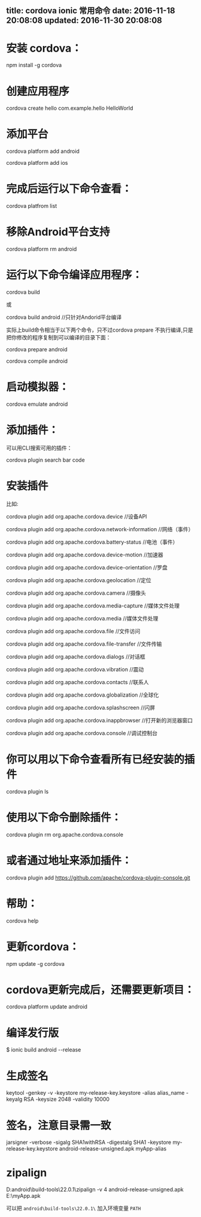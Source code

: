 title: cordova ionic 常用命令
date: 2016-11-18 20:08:08
updated: 2016-11-30 20:08:08
---

# 安装 cordova：

npm install -g cordova

# 创建应用程序

cordova create hello com.example.hello HelloWorld 

# 添加平台

cordova platform add android

cordova platform add ios

<!--more-->

# 完成后运行以下命令查看：

cordova platfrom list

# 移除Android平台支持

cordova platform rm android

# 运行以下命令编译应用程序：

cordova build

或

cordova build android  //只针对Andorid平台编译

实际上build命令相当于以下两个命令，只不过cordova prepare 不执行编译,只是把你修改的程序复制到可以编译的目录下面：

cordova prepare android  

cordova compile android

# 启动模拟器：

cordova emulate android

# 添加插件：

可以用CLI搜索可用的插件：

cordova plugin search bar code

# 安装插件

比如:

cordova plugin add org.apache.cordova.device                   //设备API

cordova plugin add org.apache.cordova.network-information  //网络（事件）

cordova plugin add org.apache.cordova.battery-status      //电池（事件）

cordova plugin add org.apache.cordova.device-motion     //加速器

cordova plugin add org.apache.cordova.device-orientation     //罗盘

cordova plugin add org.apache.cordova.geolocation         //定位

cordova plugin add org.apache.cordova.camera                 //摄像头

cordova plugin add org.apache.cordova.media-capture     //媒体文件处理

cordova plugin add org.apache.cordova.media                   //媒体文件处理

cordova plugin add org.apache.cordova.file                        //文件访问

cordova plugin add org.apache.cordova.file-transfer          //文件传输

cordova plugin add org.apache.cordova.dialogs                 //对话框

cordova plugin add org.apache.cordova.vibration              //震动

cordova plugin add org.apache.cordova.contacts               //联系人

cordova plugin add org.apache.cordova.globalization       //全球化

cordova plugin add org.apache.cordova.splashscreen       //闪屏

cordova plugin add org.apache.cordova.inappbrowser             //打开新的浏览器窗口

cordova plugin add org.apache.cordova.console                //调试控制台

# 你可以用以下命令查看所有已经安装的插件

cordova plugin ls

# 使用以下命令删除插件：

cordova plugin rm org.apache.cordova.console    

# 或者通过地址来添加插件：

cordova plugin add https://github.com/apache/cordova-plugin-console.git

# 帮助：

cordova help

# 更新cordova：

npm update -g cordova

# cordova更新完成后，还需要更新项目：

cordova platform update android

# 编译发行版
$ ionic build android --release
# 生成签名
keytool -genkey -v -keystore my-release-key.keystore -alias alias_name -keyalg RSA -keysize 2048 -validity 10000
# 签名，注意目录需一致
jarsigner -verbose -sigalg SHA1withRSA -digestalg SHA1 -keystore my-release-key.keystore android-release-unsigned.apk myApp-alias
# zipalign
D:android\build-tools\22.0.1\zipalign -v 4 android-release-unsigned.apk E:\myApp.apk

可以把 `android\build-tools\22.0.1\` 加入环境变量 `PATH` 
